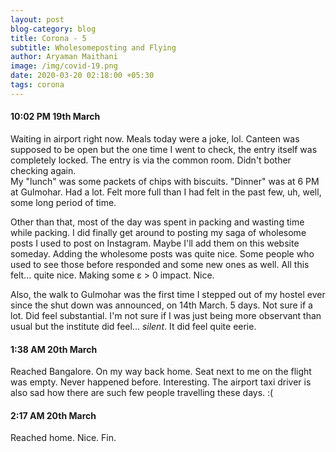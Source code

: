 ```yaml
---
layout: post
blog-category: blog
title: Corona - 5
subtitle: Wholesomeposting and Flying
author: Aryaman Maithani
image: /img/covid-19.png
date: 2020-03-20 02:18:00 +05:30
tags: corona
---
```

#### 10:02 PM 19th March
Waiting in airport right now. Meals today were a joke, lol. Canteen was supposed to be open but the one time I went to check, the entry itself was completely locked. The entry is via the common room. Didn't bother checking again.  
My "lunch" was some packets of chips with biscuits. "Dinner" was at 6 PM at Gulmohar. Had a lot. Felt more full than I had felt in the past few, uh, well, some long period of time.  

Other than that, most of the day was spent in packing and wasting time while packing. I did finally get around to posting my saga of wholesome posts I used to post on Instagram. Maybe I'll add them on this website someday. Adding the wholesome posts was quite nice. Some people who used to see those before responded and some new ones as well. All this felt... quite nice. Making some ε > 0 impact. Nice.  

Also, the walk to Gulmohar was the first time I stepped out of my hostel ever since the shut down was announced, on 14th March. 5 days. Not sure if a lot. Did feel substantial. I'm not sure if I was just being more observant than usual but the institute did feel... _silent_. It did feel quite eerie.

#### 1:38 AM 20th March

Reached Bangalore. On my way back home. Seat next to me on the flight was empty. Never happened before. Interesting. The airport taxi driver is also sad how there are such few people travelling these days. :(

#### 2:17 AM 20th March

Reached home. Nice. Fin.
